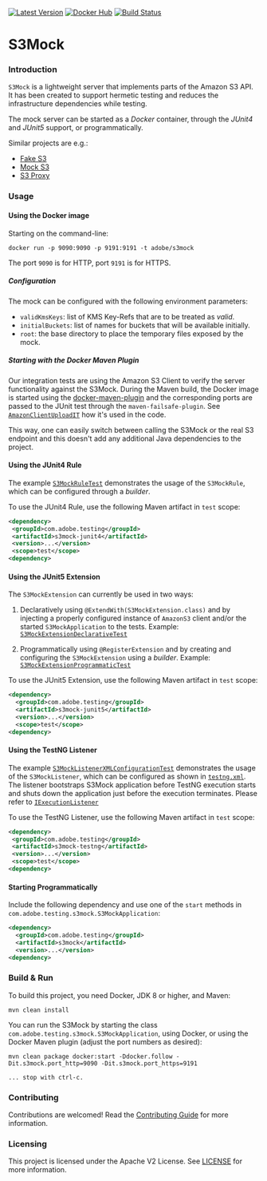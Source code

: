 [![Latest Version](https://img.shields.io/maven-central/v/com.adobe.testing/s3mock.svg?maxAge=3600&label=Latest%20Release)](https://search.maven.org/#search%7Cga%7C1%7Cg%3Acom.adobe.testing%20a%3As3mock)
[![Docker Hub](https://img.shields.io/badge/docker-latest-blue.svg)](https://hub.docker.com/r/adobe/s3mock/)
[![Build Status](https://travis-ci.org/adobe/S3Mock.svg?branch=master)](https://travis-ci.org/adobe/S3Mock)


S3Mock
======

### Introduction

`S3Mock` is a lightweight server that implements parts of the Amazon S3 API.
It has been created to support hermetic testing and reduces the infrastructure dependencies while testing.

The mock server can be started as a *Docker* container, through the *JUnit4* and *JUnit5* support, or programmatically.

Similar projects are e.g.:

 - [Fake S3](https://github.com/jubos/fake-s3)
 - [Mock S3](https://github.com/jserver/mock-s3)
 - [S3 Proxy](https://github.com/andrewgaul/s3proxy)

### Usage

#### Using the Docker image

Starting on the command-line:

    docker run -p 9090:9090 -p 9191:9191 -t adobe/s3mock

The port `9090` is for HTTP, port `9191` is for HTTPS.

##### Configuration

The mock can be configured with the following environment parameters:

- `validKmsKeys`: list of KMS Key-Refs that are to be treated as *valid*.
- `initialBuckets`: list of names for buckets that will be available initially.
- `root`: the base directory to place the temporary files exposed by the mock.

##### Starting with the Docker Maven Plugin

Our integration tests are using the Amazon S3 Client to verify the server functionality against the S3Mock. During the Maven build, the Docker image is started using the [docker-maven-plugin](https://dmp.fabric8.io/) and the corresponding ports are passed to the JUnit test through the `maven-failsafe-plugin`. See [`AmazonClientUploadIT`](server/src/test/java/com/adobe/testing/s3mock/its/AmazonClientUploadIT.java) how it's used in the code.

This way, one can easily switch between calling the S3Mock or the real S3 endpoint and this doesn't add any additional Java dependencies to the project.

#### Using the JUnit4 Rule

The example [`S3MockRuleTest`](testsupport/junit4/src/test/java/com/adobe/testing/s3mock/junit4/S3MockRuleTest.java) demonstrates the usage of the `S3MockRule`, which can be configured through a _builder_.

To use the JUnit4 Rule, use the following Maven artifact in `test` scope:

```xml
<dependency>
 <groupId>com.adobe.testing</groupId>
 <artifactId>s3mock-junit4</artifactId>
 <version>...</version>
 <scope>test</scope>
<dependency>
```

#### Using the JUnit5 Extension

The `S3MockExtension` can currently be used in two ways:

1. Declaratively using `@ExtendWith(S3MockExtension.class)` and by injecting a properly configured instance of `AmazonS3` client and/or the started `S3MockApplication` to the tests.
Example: [`S3MockExtensionDeclarativeTest`](testsupport/junit5/src/test/java/com/adobe/testing/s3mock/junit5/S3MockExtensionDeclarativeTest.java)

1. Programmatically using `@RegisterExtension` and by creating and configuring the `S3MockExtension` using a _builder_.
Example: [`S3MockExtensionProgrammaticTest`](testsupport/junit5/src/test/java/com/adobe/testing/s3mock/junit5/S3MockExtensionProgrammaticTest.java)

To use the JUnit5 Extension, use the following Maven artifact in `test` scope:

```xml
<dependency>
  <groupId>com.adobe.testing</groupId>
  <artifactId>s3mock-junit5</artifactId>
  <version>...</version>
  <scope>test</scope>
<dependency>
```

#### Using the TestNG Listener

The example [`S3MockListenerXMLConfigurationTest`](testsupport/testng/src/test/java/com/adobe/testing/s3mock/testng/S3MockListenerXMLConfigurationTest.java) demonstrates the usage of the `S3MockListener`, which can be configured as shown in [`testng.xml`](testsupport/testng/src/test/resources/testng.xml). The listener bootstraps S3Mock application before TestNG execution starts and shuts down the application just before the execution terminates. Please refer to [`IExecutionListener`](https://jitpack.io/com/github/cbeust/testng/master/javadoc/org/testng/IExecutionListener.html) 

To use the TestNG Listener, use the following Maven artifact in `test` scope:

```xml
<dependency>
 <groupId>com.adobe.testing</groupId>
 <artifactId>s3mock-testng</artifactId>
 <version>...</version>
 <scope>test</scope>
<dependency>
```

#### Starting Programmatically

Include the following dependency and use one of the `start` methods in `com.adobe.testing.s3mock.S3MockApplication`:

```xml
<dependency>
  <groupId>com.adobe.testing</groupId>
  <artifactId>s3mock</artifactId>
  <version>...</version>
<dependency>
```

### Build & Run

To build this project, you need Docker, JDK 8 or higher, and Maven:

    mvn clean install

You can run the S3Mock by starting the class `com.adobe.testing.s3mock.S3MockApplication`, using Docker, or using the Docker Maven plugin (adjust the port numbers as desired):

    mvn clean package docker:start -Ddocker.follow -Dit.s3mock.port_http=9090 -Dit.s3mock.port_https=9191

    ... stop with ctrl-c.

### Contributing

Contributions are welcomed! Read the [Contributing Guide](CONTRIBUTING.md) for more information.

### Licensing

This project is licensed under the Apache V2 License. See [LICENSE](LICENSE) for more information.
